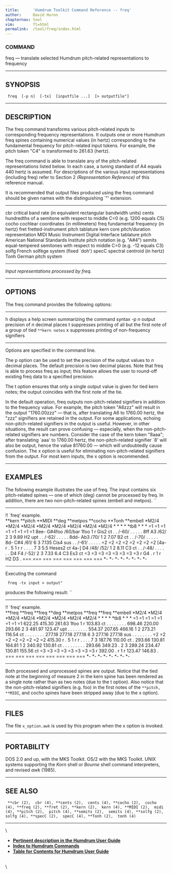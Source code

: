 ```yaml
---
title:		'Humdrum Toolkit Command Reference -- freq'
author:		David Huron
chapternav:	tool
vim:		ft=html
permalink:	/tool/freq/index.html
---
```


### COMMAND

<span class="tool">freq</span> &mdash; translate selected Humdrum pitch-related representations to
frequency

------------------------------------------------------------------------

## SYNOPSIS ##

` freq  [-p n]  [-tx]  [inputfile ...]  [> outputfile"]`

------------------------------------------------------------------------

## DESCRIPTION ##

The <span class="tool">freq</span> command transforms various pitch-related inputs to
corresponding frequency representations. It outputs one or more Humdrum
<span class="rep">freq</span> spines containing numerical values (in hertz) corresponding to
the fundamental frequency for pitch-related input tokens. For example,
the <span class="rep">pitch</span> token \"C4\" is transformed to 261.63 (hertz).

The <span class="tool">freq</span> command is able to translate any of the pitch-related
representations listed below. In each case, a tuning standard of A4
equals 440 hertz is assumed. For descriptions of the various input
representations (including <span class="rep">freq</span>) refer to Section 2 *(Representation
Reference)* of this reference manual.

It is recommended that output files produced using the <span class="tool">freq</span> command
should be given names with the distinguishing \`\"\' extension.

------------ ---------------------------------------------------------------------------
<span class="rep">cbr</span>      critical band rate (in equivalent rectangular bandwidth units)
<span class="rep">cents</span>    hundredths of a semitone with respect to middle C=0 (e.g. 1200 equals C5)
<span class="rep">cocho</span>    cochlear coordinates (in millimeters)
<span class="rep">freq</span>     fundamental frequency (in hertz)
<span class="rep">fret</span>     fretted-instrument pitch tablature
<span class="rep">kern</span>     core pitch/duration representation
<span class="rep">MIDI</span>     Music Instrument Digital Interface tablature
<span class="rep">pitch</span>    American National Standards Institute pitch notation (e.g. \"A\#4\")
<span class="rep">semits</span>   equal-tempered semitones with respect to middle C=0 (e.g. -12 equals C3)
<span class="rep">solfg</span>    French solfège system (fixed \`doh\')
<span class="rep">specC</span>    spectral centroid (in hertz)
<span class="rep">Tonh</span>     German pitch system
------------ ---------------------------------------------------------------------------

*Input representations processed by <span class="tool">freq</span>.*

------------------------------------------------------------------------

## OPTIONS ##

The <span class="tool">freq</span> command provides the following options:

-------- ---------------------------------------------------------------------------------
<span class="option">h</span>   displays a help screen summarizing the command syntax
-p *n*   output precision of *n* decimal places
<span class="option">t</span>   suppresses printing of all but the first note of a group of tied `**kern notes`
<span class="option">x</span>   suppresses printing of non-frequency signifiers
-------- ---------------------------------------------------------------------------------

Options are specified in the command line.

The <span class="option">p</span> option can be used to set the precision of the output values
to *n* decimal places. The default precision is two decimal places. Note
that <span class="tool">freq</span> is able to process <span class="rep">freq</span> as input; this feature allows
the user to round-off existing <span class="rep">freq</span> data to a specified precision.

The <span class="option">t</span> option ensures that only a single output value is given for
tied <span class="rep">kern</span> notes; the output coincides with the first note of the
tie.

In the default operation, <span class="tool">freq</span> outputs non-pitch-related signifiers
in addition to the frequency value. For example, the <span class="rep">pitch</span> token
\"A6zzz\" will result in the output \"1760.00zzz\" &mdash; that is, after
translating A6 to 1760.00 hertz, the \"zzz\" signifiers are retained in
the output. For some applications, echoing non-pitch-related signifiers
in the output is useful. However, in other situations, the result can
prove confusing &mdash; especially, when the non-pitch-related signifiers
are numbers. Consider the case of the <span class="rep">kern</span> token \"8aaa\"; after
translating \`aaa\' to 1760.00 hertz, the non-pitch-related signifier
\`8\' will also be output, hence the value 81760.00 &mdash; which will
undoubtedly cause confusion. The <span class="option">x</span> option is useful for eliminating
non-pitch-related signifiers from the output. For most <span class="rep">kern</span> inputs,
the <span class="option">x</span> option is recommended.

------------------------------------------------------------------------

## EXAMPLES ##

The following example illustrates the use of <span class="tool">freq</span>. The input
contains six pitch-related spines &mdash; one of which (<span class="rep">deg</span>) cannot be
processed by <span class="tool">freq</span>. In addition, there are two non-pitch-related
spines (<span class="rep">embell</span> and <span class="rep">metpos</span>). ``

---------------------- ----------- ----------- --------- ------------ ----------- ---------- ------------
!! \`freq\' example.                                                                         
\*\*kern               \*\*pitch   \*\*MIDI    \*\*deg   \*\*metpos   \*\*cocho   \*\*Tonh   \*\*embell
\*M2/4                 \*M2/4      \*M2/4      \*M2/4    \*M2/4       \*M2/4      \*M2/4     \*M2/4
\*                     \*          \*          \*        \*tb8        \*          \*         \*
=1                     =1          =1          =1        =1           =1          =1         =1
8ee-                   G\#4foo     /60/bar     1foo      1            r           Gis2       ct
.                      .           /-60/       .         .            .           .          .
8ff                    A3          /62/        2         3            9.89        H2         upt
.                      .           /-62/       .         .            .           .          .
8dd-                   Ab3         /70/        1         2            7.07        B2         ct
.                      .           /-70/       .         .            .           .          .
8d-                    C\#4        /61/        6         3            7.135       Cis4       sus
.                      .           /-61/       .         .            .           .          .
=2                     =2          =2          =2        =2           =2          =2         =2
\[4a-                  r           .           5         1            r           r          .
.                      .           .           7         3            5.5         Heses2     ct
4a-\]                  D4          /48/ /52/   1         2            8.11        C3         ct
.                      .           /-48/       .         .            .           .          .
.                      D4 F4       /-52/       2         3            7.33 6.4    C3 Es3     ct
=3                     =3          =3          =3        =3           =3          =3         =3
r                      G4          .           r         1            r           H2 D3      .
===                    ===         ===         ===       ===          ===         ===        ===
\*-                    \*-         \*-         \*-       \*-          \*-         \*-        \*-
---------------------- ----------- ----------- --------- ------------ ----------- ---------- ------------

Executing the command

` freq -tx input > output"`

produces the following result: ``

---------------------- --------------- --------------- --------- ------------ --------------- --------------- ------------
!! \`freq\' example.                                                                                          
\*\*freq               \*\*freq        \*\*freq        \*\*deg   \*\*metpos   \*\*freq        \*\*freq        \*\*embell
\*M2/4                 \*M2/4          \*M2/4          \*M2/4    \*M2/4       \*M2/4          \*M2/4          \*M2/4
\*                     \*              \*              \*        \*tb8        \*              \*              \*
=1                     =1              =1              =1        =1           =1              =1              =1
622.25                 415.30          261.63          1foo      1            r               103.83          ct
.                      .               .               .         .            .               .               .
698.46                 220.00          293.66          2         3            481.97          123.47          upt
.                      .               .               .         .            .               .               .
554.37                 207.65          466.16          1         2            273.21          116.54          ct
.                      .               .               .         .            .               .               .
277.18                 277.18          277.18          6         3            277.16          277.18          sus
.                      .               .               .         .            .               .               .
=2                     =2              =2              =2        =2           =2              =2              =2
415.30                 r               .               5         1            r               r               .
.                      .               .               7         3            187.76          110.00          ct
.                      293.66          130.81 164.81   1         2            340.92          130.81          ct
.                      .               .               .         .            .               .               .
.                      293.66 349.23   .               2         3            289.24 234.47   130.81 155.56   ct
=3                     =3              =3              =3        =3           =3              =3              =3
r                      392.00          .               r         1            r               123.47 146.83   .
===                    ===             ===             ===       ===          ===             ===             ===
\*-                    \*-             \*-             \*-       \*-          \*-             \*-             \*-
---------------------- --------------- --------------- --------- ------------ --------------- --------------- ------------

Both processed and unprocessed spines are output. Notice that the tied
note at the beginning of measure 2 in the <span class="rep">kern</span> spine has been
rendered as a single note rather than as two notes (due to the <span class="option">t</span>
option). Also notice that the non-pitch-related signifiers (e.g. foo) in
the first notes of the `**pitch, **MIDI`, and <span class="rep">cocho</span> spines have been
stripped away (due to the <span class="option">x</span> option).

------------------------------------------------------------------------

## FILES ##

The file `x_option.awk` is used by this program when the <span class="option">x</span> option
is invoked.

------------------------------------------------------------------------

## PORTABILITY ##

DOS 2.0 and up, with the MKS Toolkit. OS/2 with the MKS Toolkit. UNIX
systems supporting the *Korn* shell or *Bourne* shell command
interpreters, and revised *awk* (1985).

------------------------------------------------------------------------

## SEE ALSO ##

` **cbr (2),  cbr (4), **cents (2),  cents (4), **cocho (2),  cocho (4), **freq (2), **fret (2), **kern (2),  kern (4), **MIDI (2),  midi (4), **pitch (2),  pitch (4), **semits (2),  semits (4), **solfg (2),  solfg (4), **specC (2),  specC (4), **Tonh (2),  tonh (4)`

------------------------------------------------------------------------

\

-   [**Pertinent description in the Humdrum User
    Guide**](../guide04.html#Frequency)
-   [**Index to Humdrum Commands**](../commands.toc.html)
-   [**Table for Contents for Humdrum User Guide**](../guide.toc.html)

\
\
